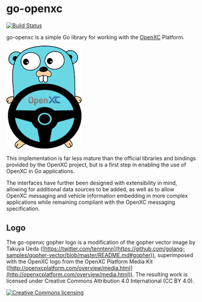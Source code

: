 # go-openxc

[![Build Status](https://travis-ci.com/adaptant-labs/go-openxc.svg?branch=master)](https://travis-ci.com/adaptant-labs/go-openxc)

go-openxc is a simple Go library for working with the [OpenXC](https://github.com/openxc) Platform.

<img src="https://raw.githubusercontent.com/adaptant-labs/go-openxc/master/go-openxc-logo.png" width="200">

This implementation is far less mature than the official libraries and bindings
provided by the OpenXC project, but is a first step in enabling the use of
OpenXC in Go applications.

The interfaces have further been designed with extensibility in mind, allowing
for additional data sources to be added, as well as to allow OpenXC messaging
and vehicle information embedding in more complex applications while remaining
compliant with the OpenXC messaging specification.

## Logo

The go-openxc gopher logo is a modification of the gopher vector image by Takuya Ueda ([https://twitter.com/tenntenn](https://github.com/golang-samples/gopher-vector/blob/master/README.md#gopher)), superimposed with the OpenXC logo from the OpenXC Platform Media Kit ([http://openxcplatform.com/overview/media.html](http://openxcplatform.com/overview/media.html)). The resulting work is licensed under Creative Commons Attribution 4.0 International (CC BY 4.0).

<a rel="license" href="http://creativecommons.org/licenses/by/4.0/deed.en">
	<img alt="Creative Commons licensing" style="border-width:0" src="http://i.creativecommons.org/l/by/4.0/88x31.png" />
</a>
